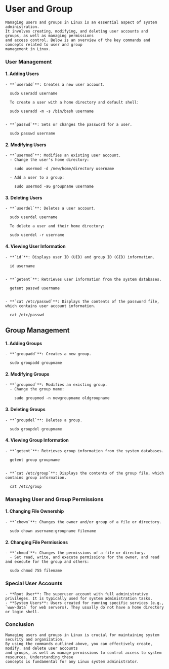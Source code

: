 # User and Group 

	Managing users and groups in Linux is an essential aspect of system administration. 
	It involves creating, modifying, and deleting user accounts and groups, as well as managing permissions 
	and access control. Below is an overview of the key commands and concepts related to user and group 
	management in Linux.

### User Management

#### 1. **Adding Users**

	- **`useradd`**: Creates a new user account.
	 
	  sudo useradd username
	  
	  To create a user with a home directory and default shell:
	  
	  sudo useradd -m -s /bin/bash username
	  

	- **`passwd`**: Sets or changes the password for a user.
	  
	  sudo passwd username
	  

#### 2. **Modifying Users**

	- **`usermod`**: Modifies an existing user account.
	  - Change the user's home directory:
		
		sudo usermod -d /new/home/directory username
		
	  - Add a user to a group:
		
		sudo usermod -aG groupname username
		

#### 3. **Deleting Users**

	- **`userdel`**: Deletes a user account.
	  
	  sudo userdel username
	  
	  To delete a user and their home directory:
	  
	  sudo userdel -r username
  

#### 4. **Viewing User Information**

	- **`id`**: Displays user ID (UID) and group ID (GID) information.
	  
	  id username
	 

	- **`getent`**: Retrieves user information from the system databases.
	  
	  getent passwd username
	  

	- **`cat /etc/passwd`**: Displays the contents of the password file, which contains user account information.
	 
	  cat /etc/passwd
	 

## Group Management

#### 1. **Adding Groups**

	- **`groupadd`**: Creates a new group.
	  
	  sudo groupadd groupname
	  

#### 2. **Modifying Groups**

	- **`groupmod`**: Modifies an existing group.
	  - Change the group name:
		
		sudo groupmod -n newgroupname oldgroupname
		

#### 3. **Deleting Groups**

	- **`groupdel`**: Deletes a group.
	 
	  sudo groupdel groupname
	  

#### 4. **Viewing Group Information**

	- **`getent`**: Retrieves group information from the system databases.
	  
	  getent group groupname
	 

	- **`cat /etc/group`**: Displays the contents of the group file, which contains group information.
	  
	  cat /etc/group
	  

### Managing User and Group Permissions

#### 1. **Changing File Ownership**

	- **`chown`**: Changes the owner and/or group of a file or directory.
	  
	  sudo chown username:groupname filename
	  

#### 2. **Changing File Permissions**

	- **`chmod`**: Changes the permissions of a file or directory.
	  - Set read, write, and execute permissions for the owner, and read and execute for the group and others:
	  
	  sudo chmod 755 filename
	  

### Special User Accounts

	- **Root User**: The superuser account with full administrative privileges. It is typically used for system administration tasks.
	- **System Users**: Users created for running specific services (e.g., `www-data` for web servers). They usually do not have a home directory or login shell.

### Conclusion

	Managing users and groups in Linux is crucial for maintaining system security and organization. 
	By using the commands outlined above, you can effectively create, modify, and delete user accounts 
	and groups, as well as manage permissions to control access to system resources. Understanding these 
	concepts is fundamental for any Linux system administrator.